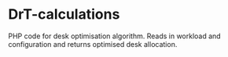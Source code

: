 DrT-calculations
============
PHP code for desk optimisation algorithm. Reads in workload and configuration and returns optimised desk allocation. 
